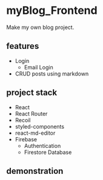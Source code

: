 # myBlog_Frontend

Make my own blog project.

## features

-   Login
    -   Email Login
-   CRUD posts using markdown

## project stack

-   React
-   React Router
-   Recoil
-   styled-components
-   react-md-editor
-   Firebase
    -   Authentication
    -   Firestore Database

## demonstration
